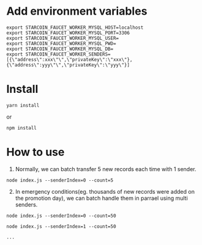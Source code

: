 # Add environment variables

```
export STARCOIN_FAUCET_WORKER_MYSQL_HOST=localhost
export STARCOIN_FAUCET_WORKER_MYSQL_PORT=3306
export STARCOIN_FAUCET_WORKER_MYSQL_USER=
export STARCOIN_FAUCET_WORKER_MYSQL_PWD=
export STARCOIN_FAUCET_WORKER_MYSQL_DB=
export STARCOIN_FAUCET_WORKER_SENDERS=[{\"address\":xxx\"\",\"privateKey\":\"xxx\"},{\"address\":yyy\"\",\"privateKey\":\"yyy\"}]
```

# Install

```
yarn install
```

or

```
npm install
```

# How to use

1. Normally, we can batch transfer 5 new records each time with 1 sender.

```
node index.js --senderIndex=0 --count=5
```

2. In emergency conditions(eg. thousands of new records were added on the promotion day), we can batch handle them in parrael using multi senders.

```
node index.js --senderIndex=0 --count=50

node index.js --senderIndex=1 --count=50

...

```

